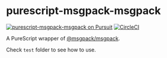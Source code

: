 # purescript-msgpack-msgpack

[![purescript-msgpack-msgpack on Pursuit](https://pursuit.purescript.org/packages/purescript-msgpack-msgpack/badge)](https://pursuit.purescript.org/packages/purescript-msgpack-msgpack)
[![CircleCI](https://circleci.com/gh/nonbili/purescript-msgpack-msgpack.svg?style=svg)](https://circleci.com/gh/nonbili/purescript-msgpack-msgpack)

A PureScript wrapper of [@msgpack/msgpack](https://www.npmjs.com/package/@msgpack/msgpack).

Check `test` folder to see how to use.
